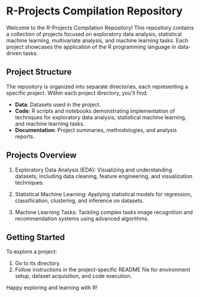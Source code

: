 # R-Projects Compilation Repository

Welcome to the R-Projects Compilation Repository! This repository contains a collection of projects focused on exploratory data analysis, statistical machine learning, multivariate analysis, and machine learning tasks. Each project showcases the application of the R programming language in data-driven tasks.

## Project Structure

The repository is organized into separate directories, each representing a specific project. Within each project directory, you'll find:

- **Data**: Datasets used in the project.
- **Code**: R scripts and notebooks demonstrating implementation of techniques for exploratory data analysis, statistical machine learning, and machine learning tasks.
- **Documentation**: Project summaries, methodologies, and analysis reports.

## Projects Overview

1. Exploratory Data Analysis (EDA): Visualizing and understanding datasets, including data cleaning, feature engineering, and visualization techniques.

2. Statistical Machine Learning: Applying statistical models for regression, classification, clustering, and inference on datasets.

3. Machine Learning Tasks: Tackling complex tasks image recognition and recommendation systems using advanced algorithms.

## Getting Started

To explore a project:
1. Go to its directory.
2. Follow instructions in the project-specific README file for environment setup, dataset acquisition, and code execution.

Happy exploring and learning with R!
